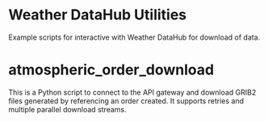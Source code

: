 # Weather DataHub Utilities
Example scripts for interactive with Weather DataHub for download of data.

# atmospheric_order_download

This is a Python script to connect to the API gateway and download GRIB2 files generated by referencing an order created.  It supports retries and multiple parallel download streams.

